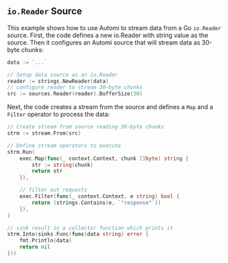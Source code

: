 ## `io.Reader` Source

This example shows how to use Automi to stream data from a Go
`io.Reader` source. First, the code defines a new io.Reader with
string value as the source. Then it configures an Automi source
that will stream data as 30-byte chunks:

```go
data := `...`

// Setup data source as an io.Reader
reader := strings.NewReader(data)
// configure reader to stream 30-byte chunks
src := sources.Reader(reader).BufferSize(30)
```

Next, the code creates a stream from the source and defines a
`Map` and a `Filter` operator to process the data:

```go
// Create stream from source reading 30-byte chunks
strm := stream.From(src)

// Define stream operators to execute
strm.Run(
	exec.Map(func(_ context.Context, chunk []byte) string {
		str := string(chunk)
		return str
	}),

	// filter out requests
	exec.Filter(func(_ context.Context, e string) bool {
		return (strings.Contains(e, `"response"`))
	}),
)

// sink result in a collector function which prints it
strm.Into(sinks.Func(func(data string) error {
	fmt.Println(data)
	return nil
}))

```
